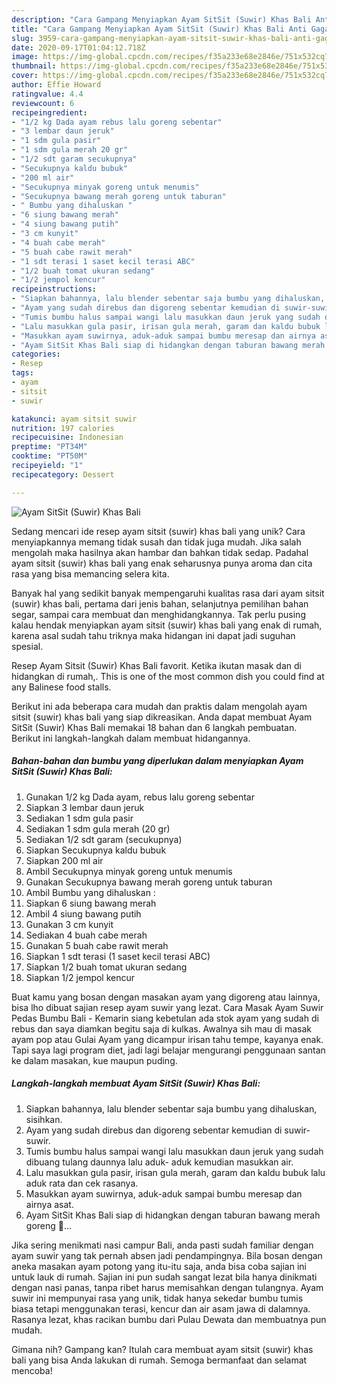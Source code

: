 ```yaml
---
description: "Cara Gampang Menyiapkan Ayam SitSit (Suwir) Khas Bali Anti Gagal"
title: "Cara Gampang Menyiapkan Ayam SitSit (Suwir) Khas Bali Anti Gagal"
slug: 3959-cara-gampang-menyiapkan-ayam-sitsit-suwir-khas-bali-anti-gagal
date: 2020-09-17T01:04:12.718Z
image: https://img-global.cpcdn.com/recipes/f35a233e68e2846e/751x532cq70/ayam-sitsit-suwir-khas-bali-foto-resep-utama.jpg
thumbnail: https://img-global.cpcdn.com/recipes/f35a233e68e2846e/751x532cq70/ayam-sitsit-suwir-khas-bali-foto-resep-utama.jpg
cover: https://img-global.cpcdn.com/recipes/f35a233e68e2846e/751x532cq70/ayam-sitsit-suwir-khas-bali-foto-resep-utama.jpg
author: Effie Howard
ratingvalue: 4.4
reviewcount: 6
recipeingredient:
- "1/2 kg Dada ayam rebus lalu goreng sebentar"
- "3 lembar daun jeruk"
- "1 sdm gula pasir"
- "1 sdm gula merah 20 gr"
- "1/2 sdt garam secukupnya"
- "Secukupnya kaldu bubuk"
- "200 ml air"
- "Secukupnya minyak goreng untuk menumis"
- "Secukupnya bawang merah goreng untuk taburan"
- " Bumbu yang dihaluskan "
- "6 siung bawang merah"
- "4 siung bawang putih"
- "3 cm kunyit"
- "4 buah cabe merah"
- "5 buah cabe rawit merah"
- "1 sdt terasi 1 saset kecil terasi ABC"
- "1/2 buah tomat ukuran sedang"
- "1/2 jempol kencur"
recipeinstructions:
- "Siapkan bahannya, lalu blender sebentar saja bumbu yang dihaluskan, sisihkan."
- "Ayam yang sudah direbus dan digoreng sebentar kemudian di suwir-suwir."
- "Tumis bumbu halus sampai wangi lalu masukkan daun jeruk yang sudah dibuang tulang daunnya lalu aduk- aduk kemudian masukkan air."
- "Lalu masukkan gula pasir, irisan gula merah, garam dan kaldu bubuk lalu aduk rata dan cek rasanya."
- "Masukkan ayam suwirnya, aduk-aduk sampai bumbu meresap dan airnya asat."
- "Ayam SitSit Khas Bali siap di hidangkan dengan taburan bawang merah goreng 🤗..."
categories:
- Resep
tags:
- ayam
- sitsit
- suwir

katakunci: ayam sitsit suwir 
nutrition: 197 calories
recipecuisine: Indonesian
preptime: "PT34M"
cooktime: "PT50M"
recipeyield: "1"
recipecategory: Dessert

---
```



![Ayam SitSit (Suwir) Khas Bali](https://img-global.cpcdn.com/recipes/f35a233e68e2846e/751x532cq70/ayam-sitsit-suwir-khas-bali-foto-resep-utama.jpg)

Sedang mencari ide resep ayam sitsit (suwir) khas bali yang unik? Cara menyiapkannya memang tidak susah dan tidak juga mudah. Jika salah mengolah maka hasilnya akan hambar dan bahkan tidak sedap. Padahal ayam sitsit (suwir) khas bali yang enak seharusnya punya aroma dan cita rasa yang bisa memancing selera kita.

Banyak hal yang sedikit banyak mempengaruhi kualitas rasa dari ayam sitsit (suwir) khas bali, pertama dari jenis bahan, selanjutnya pemilihan bahan segar, sampai cara membuat dan menghidangkannya. Tak perlu pusing kalau hendak menyiapkan ayam sitsit (suwir) khas bali yang enak di rumah, karena asal sudah tahu triknya maka hidangan ini dapat jadi suguhan spesial.

Resep Ayam Sitsit (Suwir) Khas Bali favorit. Ketika ikutan masak dan di hidangkan di rumah,. This is one of the most common dish you could find at any Balinese food stalls.


Berikut ini ada beberapa cara mudah dan praktis dalam mengolah ayam sitsit (suwir) khas bali yang siap dikreasikan. Anda dapat membuat Ayam SitSit (Suwir) Khas Bali memakai 18 bahan dan 6 langkah pembuatan. Berikut ini langkah-langkah dalam membuat hidangannya.

<!--inarticleads1-->

##### Bahan-bahan dan bumbu yang diperlukan dalam menyiapkan Ayam SitSit (Suwir) Khas Bali:

1. Gunakan 1/2 kg Dada ayam, rebus lalu goreng sebentar
1. Siapkan 3 lembar daun jeruk
1. Sediakan 1 sdm gula pasir
1. Sediakan 1 sdm gula merah (20 gr)
1. Sediakan 1/2 sdt garam (secukupnya)
1. Siapkan Secukupnya kaldu bubuk
1. Siapkan 200 ml air
1. Ambil Secukupnya minyak goreng untuk menumis
1. Gunakan Secukupnya bawang merah goreng untuk taburan
1. Ambil  Bumbu yang dihaluskan :
1. Siapkan 6 siung bawang merah
1. Ambil 4 siung bawang putih
1. Gunakan 3 cm kunyit
1. Sediakan 4 buah cabe merah
1. Gunakan 5 buah cabe rawit merah
1. Siapkan 1 sdt terasi (1 saset kecil terasi ABC)
1. Siapkan 1/2 buah tomat ukuran sedang
1. Siapkan 1/2 jempol kencur


Buat kamu yang bosan dengan masakan ayam yang digoreng atau lainnya, bisa lho dibuat sajian resep ayam suwir yang lezat. Cara Masak Ayam Suwir Pedas Bumbu Bali - Kemarin siang kebetulan ada stok ayam yang sudah di rebus dan saya diamkan begitu saja di kulkas. Awalnya sih mau di masak ayam pop atau Gulai Ayam yang dicampur irisan tahu tempe, kayanya enak. Tapi saya lagi program diet, jadi lagi belajar mengurangi penggunaan santan ke dalam masakan, kue maupun puding. 

<!--inarticleads2-->

##### Langkah-langkah membuat Ayam SitSit (Suwir) Khas Bali:

1. Siapkan bahannya, lalu blender sebentar saja bumbu yang dihaluskan, sisihkan.
1. Ayam yang sudah direbus dan digoreng sebentar kemudian di suwir-suwir.
1. Tumis bumbu halus sampai wangi lalu masukkan daun jeruk yang sudah dibuang tulang daunnya lalu aduk- aduk kemudian masukkan air.
1. Lalu masukkan gula pasir, irisan gula merah, garam dan kaldu bubuk lalu aduk rata dan cek rasanya.
1. Masukkan ayam suwirnya, aduk-aduk sampai bumbu meresap dan airnya asat.
1. Ayam SitSit Khas Bali siap di hidangkan dengan taburan bawang merah goreng 🤗...


Jika sering menikmati nasi campur Bali, anda pasti sudah familiar dengan ayam suwir yang tak pernah absen jadi pendampingnya. Bila bosan dengan aneka masakan ayam potong yang itu-itu saja, anda bisa coba sajian ini untuk lauk di rumah. Sajian ini pun sudah sangat lezat bila hanya dinikmati dengan nasi panas, tanpa ribet harus memisahkan dengan tulangnya. Ayam suwir ini mempunyai rasa yang unik, tidak hanya sekedar bumbu tumis biasa tetapi menggunakan terasi, kencur dan air asam jawa di dalamnya. Rasanya lezat, khas racikan bumbu dari Pulau Dewata dan membuatnya pun mudah. 

Gimana nih? Gampang kan? Itulah cara membuat ayam sitsit (suwir) khas bali yang bisa Anda lakukan di rumah. Semoga bermanfaat dan selamat mencoba!
